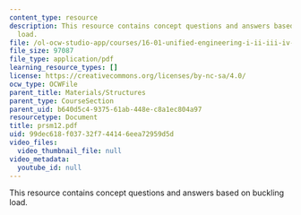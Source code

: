 ```yaml
---
content_type: resource
description: This resource contains concept questions and answers based on buckling
  load.
file: /ol-ocw-studio-app/courses/16-01-unified-engineering-i-ii-iii-iv-fall-2005-spring-2006/99dec618f03732f744146eea72959d5d_prsm12.pdf
file_size: 97087
file_type: application/pdf
learning_resource_types: []
license: https://creativecommons.org/licenses/by-nc-sa/4.0/
ocw_type: OCWFile
parent_title: Materials/Structures
parent_type: CourseSection
parent_uid: b640d5c4-9375-61ab-448e-c8a1ec804a97
resourcetype: Document
title: prsm12.pdf
uid: 99dec618-f037-32f7-4414-6eea72959d5d
video_files:
  video_thumbnail_file: null
video_metadata:
  youtube_id: null
---
```

This resource contains concept questions and answers based on buckling load.